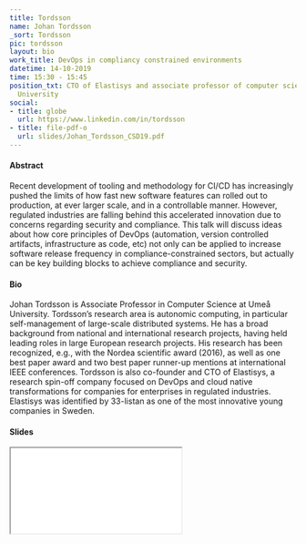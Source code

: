 ```yaml
---
title: Tordsson
name: Johan Tordsson
_sort: Tordsson
pic: tordsson
layout: bio
work_title: DevOps in compliancy constrained environments
datetime: 14-10-2019
time: 15:30 - 15:45
position_txt: CTO of Elastisys and associate professor of computer science at Umeå
  University
social:
- title: globe
  url: https://www.linkedin.com/in/tordsson
- title: file-pdf-o
  url: slides/Johan_Tordsson_CSD19.pdf
---
```


#### Abstract
Recent development of tooling and methodology for CI/CD has increasingly pushed the limits of how fast new software features can rolled out to production, at ever larger scale, and in a controllable manner. However, regulated industries are falling behind this accelerated innovation due to concerns regarding security and compliance. This talk will discuss ideas about how core principles of DevOps (automation, version controlled artifacts, infrastructure as code, etc) not only can be applied to increase software release frequency in compliance-constrained sectors, but actually can be key building blocks to achieve compliance and security.

#### Bio
Johan Tordsson is Associate Professor in Computer Science at Umeå University. Tordsson’s research area is autonomic computing, in particular self-management of large-scale distributed systems. He has a broad background from national and international research projects, having held leading roles in large European research projects. His research has been recognized, e.g., with the Nordea scientific award (2016), as well as one best paper award and two best paper runner-up mentions at international IEEE conferences. Tordsson is also co-founder and CTO of Elastisys, a research spin-off company focused on DevOps and cloud native transformations for companies for enterprises in regulated industries. Elastisys was identified by 33-listan as one of the most innovative young companies in Sweden. 

#### Slides
<iframe class="slides" src="/pdf/web/viewer.html?file=/slides/Johan_Tordsson_CSD19.pdf"></iframe>


